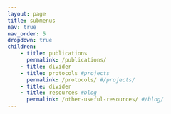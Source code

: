 ```yaml
---
layout: page
title: submenus
nav: true
nav_order: 5
dropdown: true
children:
    - title: publications
      permalink: /publications/
    - title: divider
    - title: protocols #projects
      permalink: /protocols/ #/projects/
    - title: divider
    - title: resources #blog
      permalink: /other-useful-resources/ #/blog/
---
```

